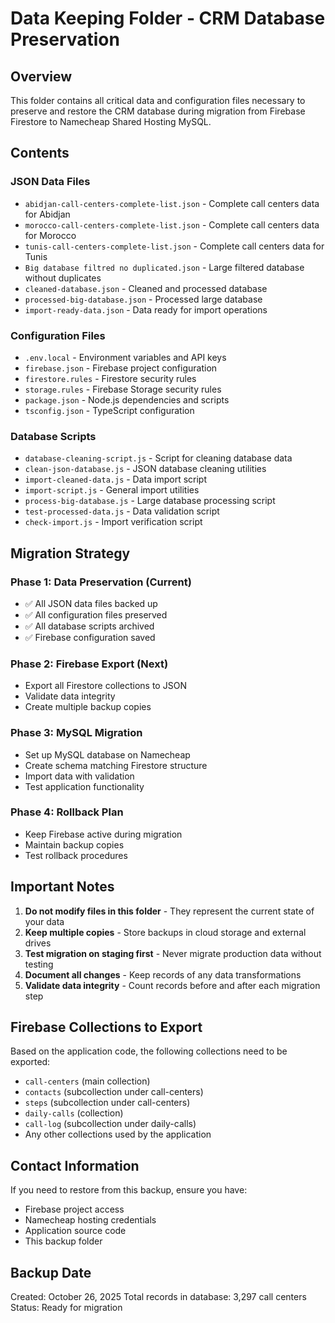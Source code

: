 # Data Keeping Folder - CRM Database Preservation

## Overview
This folder contains all critical data and configuration files necessary to preserve and restore the CRM database during migration from Firebase Firestore to Namecheap Shared Hosting MySQL.

## Contents

### JSON Data Files
- `abidjan-call-centers-complete-list.json` - Complete call centers data for Abidjan
- `morocco-call-centers-complete-list.json` - Complete call centers data for Morocco
- `tunis-call-centers-complete-list.json` - Complete call centers data for Tunis
- `Big database filtred no duplicated.json` - Large filtered database without duplicates
- `cleaned-database.json` - Cleaned and processed database
- `processed-big-database.json` - Processed large database
- `import-ready-data.json` - Data ready for import operations

### Configuration Files
- `.env.local` - Environment variables and API keys
- `firebase.json` - Firebase project configuration
- `firestore.rules` - Firestore security rules
- `storage.rules` - Firebase Storage security rules
- `package.json` - Node.js dependencies and scripts
- `tsconfig.json` - TypeScript configuration

### Database Scripts
- `database-cleaning-script.js` - Script for cleaning database data
- `clean-json-database.js` - JSON database cleaning utilities
- `import-cleaned-data.js` - Data import script
- `import-script.js` - General import utilities
- `process-big-database.js` - Large database processing script
- `test-processed-data.js` - Data validation script
- `check-import.js` - Import verification script

## Migration Strategy

### Phase 1: Data Preservation (Current)
- ✅ All JSON data files backed up
- ✅ All configuration files preserved
- ✅ All database scripts archived
- ✅ Firebase configuration saved

### Phase 2: Firebase Export (Next)
- Export all Firestore collections to JSON
- Validate data integrity
- Create multiple backup copies

### Phase 3: MySQL Migration
- Set up MySQL database on Namecheap
- Create schema matching Firestore structure
- Import data with validation
- Test application functionality

### Phase 4: Rollback Plan
- Keep Firebase active during migration
- Maintain backup copies
- Test rollback procedures

## Important Notes

1. **Do not modify files in this folder** - They represent the current state of your data
2. **Keep multiple copies** - Store backups in cloud storage and external drives
3. **Test migration on staging first** - Never migrate production data without testing
4. **Document all changes** - Keep records of any data transformations
5. **Validate data integrity** - Count records before and after each migration step

## Firebase Collections to Export
Based on the application code, the following collections need to be exported:
- `call-centers` (main collection)
- `contacts` (subcollection under call-centers)
- `steps` (subcollection under call-centers)
- `daily-calls` (collection)
- `call-log` (subcollection under daily-calls)
- Any other collections used by the application

## Contact Information
If you need to restore from this backup, ensure you have:
- Firebase project access
- Namecheap hosting credentials
- Application source code
- This backup folder

## Backup Date
Created: October 26, 2025
Total records in database: 3,297 call centers
Status: Ready for migration